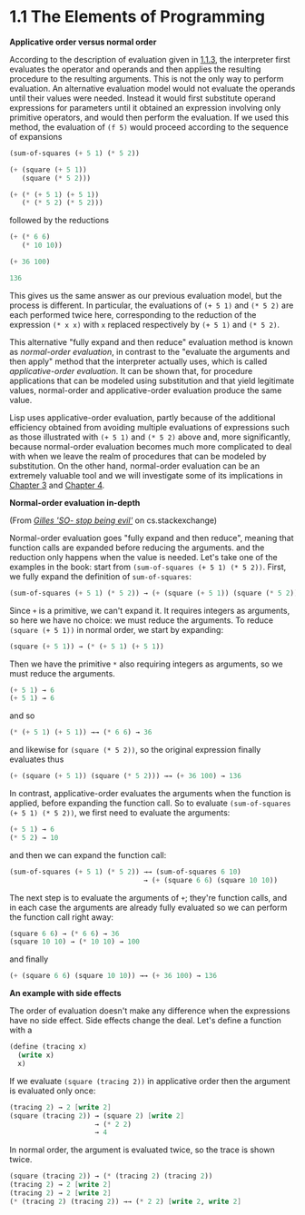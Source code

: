 # 1.1 The Elements of Programming 

**Applicative order versus normal order**

According to the description of evaluation given in [1.1.3](https://sarabander.github.io/sicp/html/1_002e1.xhtml#g_t1_002e1_002e3), the interpreter first evaluates the operator and operands and then applies the resulting procedure to the resulting arguments. This is not the only way to perform evaluation. An alternative evaluation model would not evaluate the operands until their values were needed. Instead it would first substitute operand expressions for parameters until it obtained an expression involving only primitive operators, and would then perform the evaluation. If we used this method, the evaluation of `(f 5)` would proceed according to the sequence of expansions

```scheme
(sum-of-squares (+ 5 1) (* 5 2))

(+ (square (+ 5 1)) 
   (square (* 5 2)))

(+ (* (+ 5 1) (+ 5 1)) 
   (* (* 5 2) (* 5 2)))
```

followed by the reductions

```scheme
(+ (* 6 6) 
   (* 10 10))

(+ 36 100)

136
```

This gives us the same answer as our previous evaluation model, but the process is different. In particular, the evaluations of `(+ 5 1)` and `(* 5 2)` are each performed twice here, corresponding to the reduction of the expression `(* x x)` with `x` replaced respectively by `(+ 5 1)` and `(* 5 2)`.

This alternative "fully expand and then reduce" evaluation method is known as *normal-order evaluation*, in contrast to the "evaluate the arguments and then apply" method that the interpreter actually uses, which is called *applicative-order evaluation*. It can be shown that, for procedure applications that can be modeled using substitution and that yield legitimate values, normal-order and applicative-order evaluation produce the same value.

Lisp uses applicative-order evaluation, partly because of the additional efficiency obtained from avoiding multiple evaluations of expressions such as those illustrated with `(+ 5 1)` and `(* 5 2)` above and, more significantly, because normal-order evaluation becomes much more complicated to deal with when we leave the realm of procedures that can be modeled by substitution. On the other hand, normal-order evaluation can be an extremely valuable tool and we will investigate some of its implications in [Chapter 3](https://sarabander.github.io/sicp/html/Chapter-3.xhtml#Chapter-3) and [Chapter 4](https://sarabander.github.io/sicp/html/Chapter-4.xhtml#Chapter-4).

**Normal-order evaluation in-depth**

(From [*Gilles 'SO- stop being evil'*](https://cs.stackexchange.com/a/54004) on cs.stackexchange)

Normal-order evaluation goes "fully expand and then reduce", meaning that function calls are expanded before reducing the arguments. and the reduction only happens when the value is needed. Let's take one of the examples in the book: start from `(sum-of-squares (+ 5 1) (* 5 2))`. First, we fully expand the definition of `sum-of-squares`:

```scheme
(sum-of-squares (+ 5 1) (* 5 2)) → (+ (square (+ 5 1)) (square (* 5 2)))
```

Since `+` is a primitive, we can't expand it. It requires integers as arguments, so here we have no choice: we must reduce the arguments. To reduce `(square (+ 5 1))` in normal order, we start by expanding:

```scheme
(square (+ 5 1)) → (* (+ 5 1) (+ 5 1))
```

Then we have the primitive `*` also requiring integers as arguments, so we must reduce the arguments.

```scheme
(+ 5 1) → 6
(+ 5 1) → 6
```

and so

```scheme
(* (+ 5 1) (+ 5 1)) →→ (* 6 6) → 36
```

and likewise for `(square (* 5 2))`, so the original expression finally evaluates thus

```scheme
(+ (square (+ 5 1)) (square (* 5 2))) →→ (+ 36 100) → 136
```

In contrast, applicative-order evaluates the arguments when the function is applied, before expanding the function call. So to evaluate `(sum-of-squares (+ 5 1) (* 5 2))`, we first need to evaluate the arguments:

```scheme
(+ 5 1) → 6
(* 5 2) → 10
```

and then we can expand the function call:

```scheme
(sum-of-squares (+ 5 1) (* 5 2)) →→ (sum-of-squares 6 10)
                                 → (+ (square 6 6) (square 10 10))
```

The next step is to evaluate the arguments of `+`; they're function calls, and in each case the arguments are already fully evaluated so we can perform the function call right away:

```scheme
(square 6 6) → (* 6 6) → 36
(square 10 10) → (* 10 10) → 100
```

and finally

```scheme
(+ (square 6 6) (square 10 10)) →→ (+ 36 100) → 136
```

**An example with side effects**

The order of evaluation doesn't make any difference when the expressions have no side effect. Side effects change the deal. Let's define a function with a

```scheme
(define (tracing x)
  (write x)
  x)
```

If we evaluate `(square (tracing 2))` in applicative order then the argument is evaluated only once:

```scheme
(tracing 2) → 2 [write 2]
(square (tracing 2)) → (square 2) [write 2]
                     → (* 2 2)
                     → 4
```

In normal order, the argument is evaluated twice, so the trace is shown twice.

```scheme
(square (tracing 2)) → (* (tracing 2) (tracing 2))
(tracing 2) → 2 [write 2]
(tracing 2) → 2 [write 2]
(* (tracing 2) (tracing 2)) →→ (* 2 2) [write 2, write 2]
```

